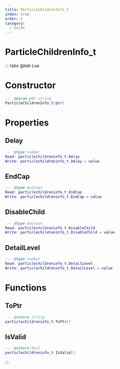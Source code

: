 ```yaml
---
title: ParticleChildrenInfo_t
index: true
order: 2
category:
  - Guide
---
```


# ParticleChildrenInfo_t

::: tabs
@tab Lua
# Constructor
```lua
--- @param ptr string
ParticleChildrenInfo_t(ptr)
```
# Properties
## Delay 
```lua
--- @type number
Read: particlechildreninfo_t.Delay
Write: particlechildreninfo_t.Delay = value
```
## EndCap 
```lua
--- @type boolean
Read: particlechildreninfo_t.EndCap
Write: particlechildreninfo_t.EndCap = value
```
## DisableChild 
```lua
--- @type boolean
Read: particlechildreninfo_t.DisableChild
Write: particlechildreninfo_t.DisableChild = value
```
## DetailLevel 
```lua
--- @type number
Read: particlechildreninfo_t.DetailLevel
Write: particlechildreninfo_t.DetailLevel = value
```
# Functions
## ToPtr
```lua
--- @return string
particlechildreninfo_t:ToPtr()
```
## IsValid
```lua
--- @return bool
particlechildreninfo_t:IsValid()
```

:::